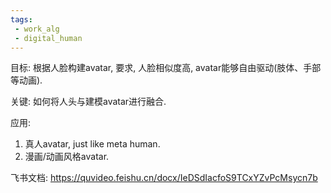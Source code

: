 ```yaml
---
tags:
 - work_alg
 - digital_human
---
```


目标: 根据人脸构建avatar, 要求, 人脸相似度高, avatar能够自由驱动(肢体、手部等动画).

关键: 如何将人头与建模avatar进行融合.

应用:
1. 真人avatar, just like meta human. 
2. 漫画/动画风格avatar.


飞书文档: https://quvideo.feishu.cn/docx/IeDSdIacfoS9TCxYZvPcMsycn7b